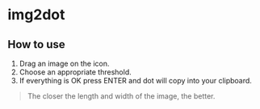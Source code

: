 # img2dot
## How to use
1. Drag an image on the icon.
2. Choose an appropriate threshold.
3. If everything is OK press ENTER and dot will copy into your clipboard.
> The closer the length and width of the image, the better.
